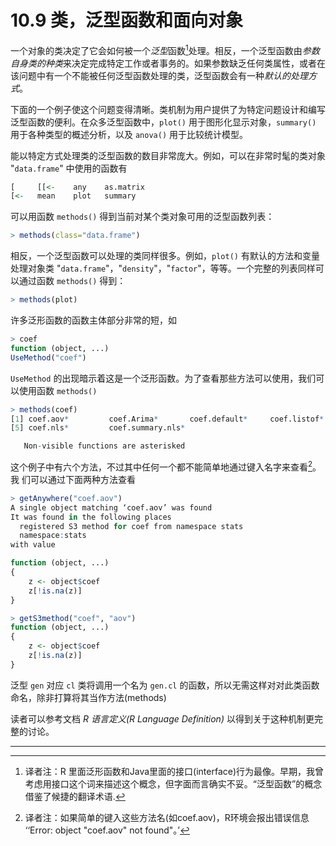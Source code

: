# 10.9 类，泛型函数和面向对象

一个对象的类决定了它会如何被一个*泛型*函数[^1]处理。相反，一个泛型函数由*参数自身类的种类*来决定完成特定工作或者事务的。如果参数缺乏任何类属性，或者在该问题中有一个不能被任何泛型函数处理的类，泛型函数会有一种*默认的处理方式*。

下面的一个例子使这个问题变得清晰。类机制为用户提供了为特定问题设计和编写泛型函数的便利。在众多泛型函数中，`plot()` 用于图形化显示对象，`summary()` 用于各种类型的概述分析，以及 `anova()` 用于比较统计模型。

能以特定方式处理类的泛型函数的数目非常庞大。例如，可以在非常时髦的类对象 "`data.frame`" 中使用的函数有

```R
[     [[<-    any    as.matrix
[<-   mean    plot   summary
```

可以用函数 `methods()` 得到当前对某个类对象可用的泛型函数列表：

```R
> methods(class="data.frame")
```

相反，一个泛型函数可以处理的类同样很多。例如，`plot()` 有默认的方法和变量处理对象类 "`data.frame`"，"`density`"，"`factor`"，等等。一个完整的列表同样可以通过函数 `methods()` 得到：

```R
> methods(plot)
```

许多泛形函数的函数主体部分非常的短，如

```R
> coef
function (object, ...) 
UseMethod("coef")
```

`UseMethod` 的出现暗示着这是一个泛形函数。为了查看那些方法可以使用，我们可以使用函数 `methods()`

```R
> methods(coef)
[1] coef.aov*         coef.Arima*       coef.default*     coef.listof*
[5] coef.nls*         coef.summary.nls*

   Non-visible functions are asterisked
```

这个例子中有六个方法，不过其中任何一个都不能简单地通过键入名字来查看[^2]。我 们可以通过下面两种方法查看

```R
> getAnywhere("coef.aov")
A single object matching ‘coef.aov’ was found
It was found in the following places
  registered S3 method for coef from namespace stats
  namespace:stats
with value

function (object, ...)
{
    z <- object$coef
    z[!is.na(z)]
}

> getS3method("coef", "aov")
function (object, ...)
{
    z <- object$coef
    z[!is.na(z)]
}
```

泛型 `gen` 对应 `cl` 类将调用一个名为 `gen.cl` 的函数，所以无需这样对对此类函数命名，除非打算将其当作方法(methods)

读者可以参考文档 *R 语言定义(R Language Definition)* 以得到关于这种机制更完整的讨论。





---

[^1]: 译者注：R 里面泛形函数和Java里面的接口(interface)行为最像。早期，我曾考虑用接口这个词来描述这个概念，但字面而言确实不妥。“泛型函数”的概念借鉴了候捷的翻译术语.
[^2]: 译者注：如果简单的键入这些方法名(如coef.aov)，R环境会报出错误信息 ‘‘Error: object "coef.aov" not found"。’